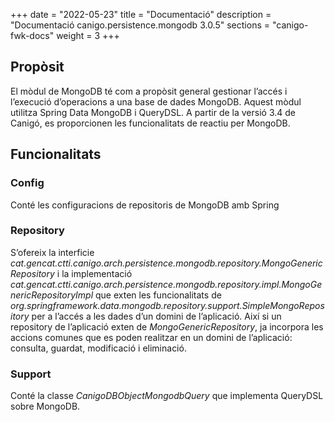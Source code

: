 +++
date        = "2022-05-23"
title       = "Documentació"
description = "Documentació canigo.persistence.mongodb 3.0.5"
sections    = "canigo-fwk-docs"
weight      = 3
+++

## Propòsit

El mòdul de MongoDB té com a propòsit general gestionar l’accés i l’execució d’operacions a una base de dades MongoDB.
Aquest mòdul utilitza Spring Data MongoDB i QueryDSL. A partir de la versió 3.4 de Canigó, es proporcionen les
funcionalitats de reactiu per MongoDB.

## Funcionalitats

### Config

Conté les configuracions de repositoris de MongoDB amb Spring

### Repository

S’ofereix la interficie *cat.gencat.ctti.canigo.arch.persistence.mongodb.repository.MongoGenericRepository*
i la implementació *cat.gencat.ctti.canigo.arch.persistence.mongodb.repository.impl.MongoGenericRepositoryImpl* que
exten les funcionalitats de *org.springframework.data.mongodb.repository.support.SimpleMongoRepository* per a l’accés
a les dades d’un domini de l’aplicació. Així si un repository de l’aplicació exten de *MongoGenericRepository*,
ja incorpora les accions comunes que es poden realitzar en un domini de l’aplicació: consulta, guardat, modificació
i eliminació.

### Support

Conté la classe *CanigoDBObjectMongodbQuery* que implementa QueryDSL sobre MongoDB.